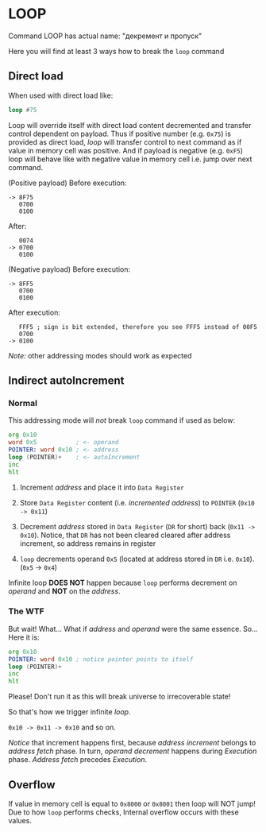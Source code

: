 # LOOP

Command LOOP has actual name: "декремент и пропуск"

Here you will find at least 3 ways how to break the `loop` command

## Direct load
When used with direct load like:
```asm
loop #75
```

Loop will override itself with direct load content decremented and transfer control dependent on payload. 
Thus if positive number (e.g. `0x75`) is provided as direct load, *loop* will transfer control to next command as if value in memory cell was positive.
And if payload is negative (e.g. `0xF5`) loop will behave like with negative value in memory cell i.e. jump over next command.

(Positive payload) Before execution:
```
-> 8F75
   0700
   0100
```
After:
```
   0074
-> 0700
   0100
```

(Negative payload) Before execution:
```
-> 8FF5
   0700
   0100
```
After execution:
```
   FFF5 ; sign is bit extended, therefore you see FFF5 instead of 00F5
   0700
-> 0100
```

*Note:* other addressing modes should work as expected

## Indirect autoIncrement

### Normal
This addressing mode will *not* break `loop` command if used as below:
```asm
org 0x10
word 0x5           ; <- operand
POINTER: word 0x10 ; <- address
loop (POINTER)+    ; <- autoIncrement
inc
hlt
```
1. Increment *address* and place it into `Data Register`

1. Store `Data Register` content (i.e. *incremented address*) to `POINTER` (`0x10 -> 0x11`)

1. Decrement *address* stored in `Data Register` (`DR` for short) back (`0x11 -> 0x10`). Notice, that `DR` has not been cleared cleared after address increment, so address remains in register

1. `loop` decrements operand `0x5` (located at address stored in `DR` i.e. `0x10`). (`0x5` -> `0x4`)

Infinite loop **DOES NOT** happen because `loop` performs decrement on *operand* and **NOT** on the *address*. 

### The WTF
But wait! What... What if *address* and *operand* were the same essence.
So... Here it is:
```asm
org 0x10
POINTER: word 0x10 ; notice pointer points to itself
loop (POINTER)+
inc
hlt
```
Please! Don't run it as this will break universe to irrecoverable state!

So that's how we trigger infinite *loop*. 

`0x10 -> 0x11 -> 0x10` and so on.

 *Notice* that increment happens first, because *address increment* belongs to *address fetch* phase. In turn, *operand decrement* happens during *Execution* phase. *Address fetch* precedes *Execution*. 

## Overflow

If value in memory cell is equal to `0x8000` or `0x8001` then loop will NOT jump! Due to how `loop` performs checks, Internal overflow occurs with these values. 